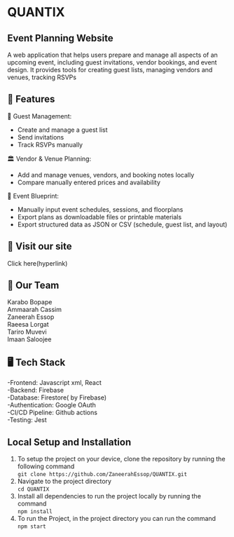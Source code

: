 # QUANTIX

##  Event Planning Website

A web application that helps users prepare and manage all aspects of an upcoming event, including guest invitations, vendor bookings, and event design. It provides tools for creating guest lists, managing vendors and venues, tracking RSVPs


## 🚀 Features
👥 Guest Management:  
- Create and manage a guest list  
- Send invitations  
- Track RSVPs manually  

🏛️ Vendor & Venue Planning:     
- Add and manage venues, vendors, and booking notes locally   
- Compare manually entered prices and availability    

📝 Event Blueprint:   
- Manually input event schedules, sessions, and floorplans      
- Export plans as downloadable files or printable materials   
- Export structured data as JSON or CSV (schedule, guest list, and layout)  

## 🔗 Visit our site
Click here(hyperlink)

## 👥 Our Team
Karabo Bopape   
Ammaarah Cassim   
Zaneerah Essop   
Raeesa Lorgat   
Tariro Muvevi   
Imaan Saloojee   

## 🖥 Tech Stack 
 -Frontend: Javascript xml, React   
 -Backend: Firebase    
 -Database: Firestore( by Firebase)   
 -Authentication: Google OAuth   
 -CI/CD Pipeline: Github actions      
 -Testing: Jest 

## Local Setup and Installation
1. To setup the project on your device, clone the repository by running the following command\
`git clone https://github.com/ZaneerahEssop/QUANTIX.git`
2. Navigate to the project directory   
`cd QUANTIX`
3. Install all dependencies to run the project locally by running the command    
`npm install`
4. To run the Project, in the project directory you can run the command   
`npm start`
